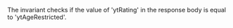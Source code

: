 The invariant checks if the value of 'ytRating' in the response body is equal to 'ytAgeRestricted'.
